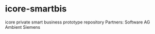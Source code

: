 icore-smartbis
==============

icore private smart business prototype repository
Partners:
  Software AG
  Ambient
  Siemens
